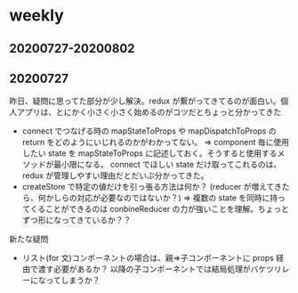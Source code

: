 # weekly

## 20200727-20200802

## 20200727

昨日、疑問に思ってた部分が少し解決。redux が繋がってきてるのが面白い。個人アプリは、とにかく小さく小さく始めるのがコツだとちょっと分かってきた

- connect でつなげる時の mapStateToProps や mapDispatchToProps の return をどのようにいじれるのかがわかってない。
  => component 毎に使用したい state を mapStateToProps に記述しておく。そうすると使用するメソッドが最小限になる。 connect でほしい state だけ取ってこれるのは、redux が管理しやすい理由だとだいぶ分かってきた。
- createStore で特定の値だけを引っ張る方法は何か？ (reducer が増えてきたら、何かしらの対応が必要なのではないか？)
  => 複数の state を同時に持ってくることができるのは conbineReducer の力が強いことを理解。ちょっとずつ形になってきているか？？

新たな疑問

- リスト(for 文)コンポーネントの場合は、親=>子コンポーネントに props 経由で渡す必要があるか？ 以降の子コンポーネントでは結局処理がバケツリレーになってしまうか？
